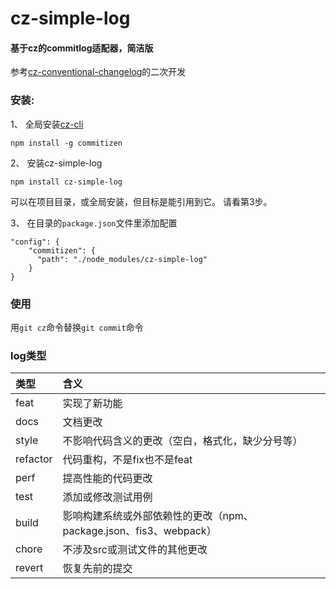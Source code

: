 # cz-simple-log

#### 基于cz的commitlog适配器，简洁版

参考[cz-conventional-changelog](https://github.com/commitizen/cz-conventional-changelog)的二次开发

### 安装:

1、 全局安装[cz-cli](https://github.com/commitizen/cz-cli)

```npm install -g commitizen```

2、 安装cz-simple-log

```npm install cz-simple-log```

可以在项目目录，或全局安装，但目标是能引用到它。
请看第3步。

3、 在目录的```package.json```文件里添加配置

```
"config": {
    "commitizen": {
      "path": "./node_modules/cz-simple-log"
    }
}
```

### 使用

用```git cz```命令替换```git commit```命令

### log类型

类型 | 含义
:-- | :--
feat | 实现了新功能
docs | 文档更改
style | 不影响代码含义的更改（空白，格式化，缺少分号等） 
refactor | 代码重构，不是fix也不是feat
perf | 提高性能的代码更改
test | 添加或修改测试用例
build | 影响构建系统或外部依赖性的更改（npm、package.json、fis3、webpack）
chore | 不涉及src或测试文件的其他更改
revert | 恢复先前的提交

